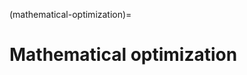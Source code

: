 (mathematical-optimization)=
# Mathematical optimization

<!--Expliquer ce qu'est le paramètre de tolérance dans les méthodes.-->

<!--_temps de calcul, notamment en fonction de la taille de l'image (exo : appliquer une méthode sur deux images très différentes et surtout pas de la même taille et demander ce qui explique la différence en temps de calcul : ce sera bien sûr la taille et non les caractéristiques_--
